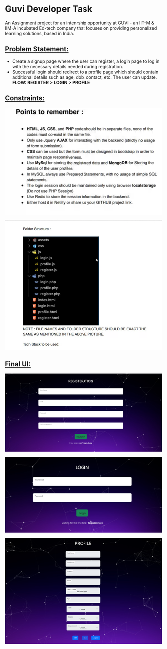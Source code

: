 # Guvi Developer Task
An Assignment project for an intenrship opportunity at GUVI - an IIT-M & IIM-A incubated Ed-tech company that focuses on providing personalized learning solutions, based in India.
## <ins>Problem Statement:</ins>
- Create a signup page where the user can register, a login page to log in with the necessary details needed during registration.
- Successful login should redirect to a profile page which should contain additional details such as age, dob, contact, etc. The user can update.
**FLOW: REGISTER > LOGIN > PROFILE**

## <ins>Constraints:</ins>

![ss1](https://github.com/shuaibkhan123/GuviTask/blob/f79e4ebb0e386b34ce4b94f2038938d6ae73f45b/assets/images/Screenshot%20(1303).png)

![ss2](https://github.com/shuaibkhan123/GuviTask/blob/986f888e52abf45b32a6d78138d843d157afbc9b/assets/images/Screenshot%20(1304).png)

## <ins>Final UI:</ins>

![Register](https://github.com/shuaibkhan123/GuviTask/blob/986f888e52abf45b32a6d78138d843d157afbc9b/assets/images/Screenshot%20(1311).png)

![Login](https://github.com/shuaibkhan123/GuviTask/blob/986f888e52abf45b32a6d78138d843d157afbc9b/assets/images/Screenshot%20(1312).png)

![Profile](https://github.com/shuaibkhan123/GuviTask/blob/986f888e52abf45b32a6d78138d843d157afbc9b/assets/images/Screenshot%20(1313).png)
